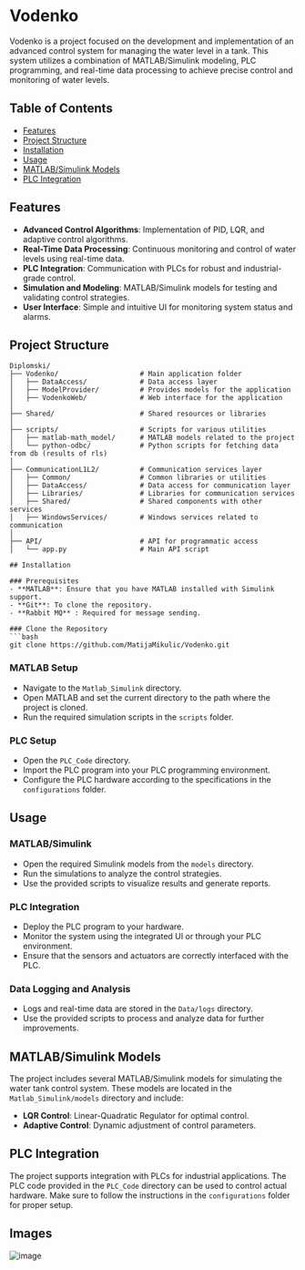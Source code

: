 
# Vodenko

Vodenko is a project focused on the development and implementation of an advanced control system for managing the water level in a tank. This system utilizes a combination of MATLAB/Simulink modeling, PLC programming, and real-time data processing to achieve precise control and monitoring of water levels.

## Table of Contents
- [Features](#features)
- [Project Structure](#project-structure)
- [Installation](#installation)
- [Usage](#usage)
- [MATLAB/Simulink Models](#matlabsimulink-models)
- [PLC Integration](#plc-integration)


## Features
- **Advanced Control Algorithms**: Implementation of PID, LQR, and adaptive control algorithms.
- **Real-Time Data Processing**: Continuous monitoring and control of water levels using real-time data.
- **PLC Integration**: Communication with PLCs for robust and industrial-grade control.
- **Simulation and Modeling**: MATLAB/Simulink models for testing and validating control strategies.
- **User Interface**: Simple and intuitive UI for monitoring system status and alarms.

## Project Structure
```
Diplomski/
├── Vodenko/                    # Main application folder
│   ├── DataAccess/             # Data access layer
│   ├── ModelProvider/          # Provides models for the application
│   ├── VodenkoWeb/             # Web interface for the application
│
├── Shared/                     # Shared resources or libraries
│
├── scripts/                    # Scripts for various utilities
│   ├── matlab-math_model/      # MATLAB models related to the project
│   └── python-odbc/            # Python scripts for fetching data from db (results of rls)
│
├── CommunicationL1L2/          # Communication services layer
│   ├── Common/                 # Common libraries or utilities
│   ├── DataAccess/             # Data access for communication layer
│   ├── Libraries/              # Libraries for communication services
│   ├── Shared/                 # Shared components with other services
│   ├── WindowsServices/        # Windows services related to communication
│
├── API/                        # API for programmatic access
│   └── app.py                  # Main API script

## Installation

### Prerequisites
- **MATLAB**: Ensure that you have MATLAB installed with Simulink support.
- **Git**: To clone the repository.
- **Rabbit MQ** : Required for message sending.

### Clone the Repository
```bash
git clone https://github.com/MatijaMikulic/Vodenko.git
```

### MATLAB Setup
- Navigate to the `Matlab_Simulink` directory.
- Open MATLAB and set the current directory to the path where the project is cloned.
- Run the required simulation scripts in the `scripts` folder.

### PLC Setup
- Open the `PLC_Code` directory.
- Import the PLC program into your PLC programming environment.
- Configure the PLC hardware according to the specifications in the `configurations` folder.

## Usage

### MATLAB/Simulink
- Open the required Simulink models from the `models` directory.
- Run the simulations to analyze the control strategies.
- Use the provided scripts to visualize results and generate reports.

### PLC Integration
- Deploy the PLC program to your hardware.
- Monitor the system using the integrated UI or through your PLC environment.
- Ensure that the sensors and actuators are correctly interfaced with the PLC.

### Data Logging and Analysis
- Logs and real-time data are stored in the `Data/logs` directory.
- Use the provided scripts to process and analyze data for further improvements.

## MATLAB/Simulink Models
The project includes several MATLAB/Simulink models for simulating the water tank control system. These models are located in the `Matlab_Simulink/models` directory and include:

- **LQR Control**: Linear-Quadratic Regulator for optimal control.
- **Adaptive Control**: Dynamic adjustment of control parameters.

## PLC Integration
The project supports integration with PLCs for industrial applications. The PLC code provided in the `PLC_Code` directory can be used to control actual hardware. Make sure to follow the instructions in the `configurations` folder for proper setup.


## Images

![image](https://github.com/user-attachments/assets/f1f2418b-c46c-4b2d-af60-f6f5003d7380)

